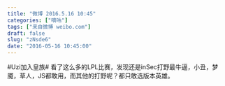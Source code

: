 ```yaml
---
title: "微博 2016.5.16 10:45"
categories: ["嘀咕"]
tags: ["来自微博 weibo.com"]
draft: false
slug: "zNsde6"
date: "2016-05-16 10:45:00"
---
```


<p>#Uzi加入皇族# 看了这么多的LPL比赛，发现还是inSec打野最牛逼，小丑，梦魇，草人，JS都敢用，而其他的打野呢？都只敢选版本英雄。 ​​​​</p>
